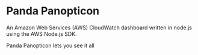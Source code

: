Panda Panopticon
================

An Amazon Web Services (AWS) CloudWatch dashboard written in node.js using the AWS Node.js SDK.

Panda Panopticon lets you see it all
